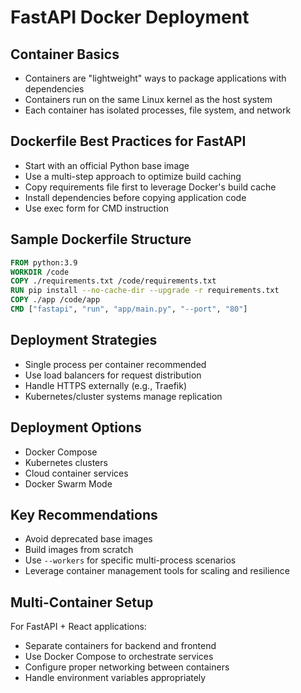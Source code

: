 # FastAPI Docker Deployment

## Container Basics
- Containers are "lightweight" ways to package applications with dependencies
- Containers run on the same Linux kernel as the host system
- Each container has isolated processes, file system, and network

## Dockerfile Best Practices for FastAPI
- Start with an official Python base image
- Use a multi-step approach to optimize build caching
- Copy requirements file first to leverage Docker's build cache
- Install dependencies before copying application code
- Use exec form for CMD instruction

## Sample Dockerfile Structure
```dockerfile
FROM python:3.9
WORKDIR /code
COPY ./requirements.txt /code/requirements.txt
RUN pip install --no-cache-dir --upgrade -r requirements.txt
COPY ./app /code/app
CMD ["fastapi", "run", "app/main.py", "--port", "80"]
```

## Deployment Strategies
- Single process per container recommended
- Use load balancers for request distribution
- Handle HTTPS externally (e.g., Traefik)
- Kubernetes/cluster systems manage replication

## Deployment Options
- Docker Compose
- Kubernetes clusters
- Cloud container services
- Docker Swarm Mode

## Key Recommendations
- Avoid deprecated base images
- Build images from scratch
- Use `--workers` for specific multi-process scenarios
- Leverage container management tools for scaling and resilience

## Multi-Container Setup
For FastAPI + React applications:
- Separate containers for backend and frontend
- Use Docker Compose to orchestrate services
- Configure proper networking between containers
- Handle environment variables appropriately
